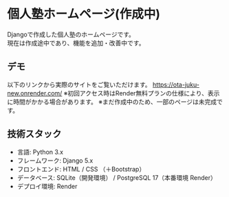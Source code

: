 # 個人塾ホームページ(作成中)

Djangoで作成した個人塾のホームページです。  
現在は作成途中であり、機能を追加・改善中です。

## デモ
以下のリンクから実際のサイトをご覧いただけます。
https://ota-juku-new.onrender.com/
※初回アクセス時はRender無料プランの仕様により、表示に時間がかかる場合があります。
※まだ作成中のため、一部のページは未完成です。

## 技術スタック
- 言語: Python 3.x
- フレームワーク: Django 5.x
- フロントエンド: HTML / CSS （＋Bootstrap）
- データベース: SQLite（開発環境） / PostgreSQL 17（本番環境 Render）
- デプロイ環境: Render
